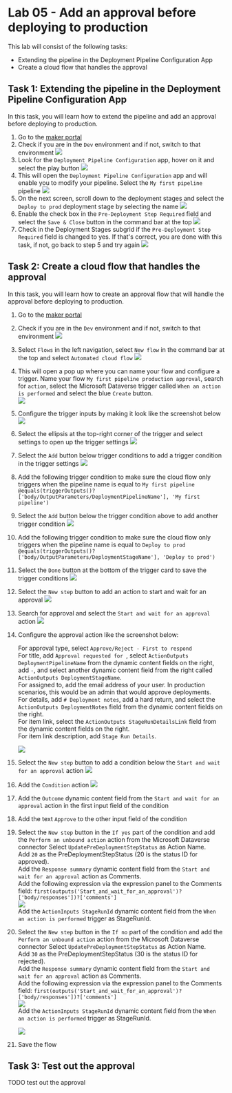 # Lab 05 - Add an approval before deploying to production

This lab will consist of the following tasks:

* Extending the pipeline in the Deployment Pipeline Configuration App
* Create a cloud flow that handles the approval

## Task 1: Extending the pipeline in the Deployment Pipeline Configuration App

In this task, you will learn how to extend the pipeline and add an approval before deploying to production.

1. Go to the [maker portal](https://make.powerapps.com)
1. Check if you are in the `Dev` environment and if not, switch to that environment
    ![](./assets/check-environment-dev.png)
1. Look for the `Deployment Pipeline Configuration` app, hover on it and select the play button
    ![](./assets/extend-pipeline-open-deployment-pipeline-configuration-app.png)
1. This will open the `Deployment Pipeline Configuration` app and will enable you to modify your pipeline. Select the `My first pipeline` pipeline
    ![](./assets/extend-pipeline-select-pipeline.png)
1. On the next screen, scroll down to the deployment stages and select the `Deploy to prod` deployment stage by selecting the name
    ![](./assets/extend-pipeline-select-deploy-to-prod-stage.png)
1. Enable the check box in the `Pre-Deployment Step Required` field and select the `Save & Close` button in the command bar at the top
    ![](./assets/extend-pipeline-enable-pre-deployment-step.png)
1. Check in the Deployment Stages subgrid if the `Pre-Deployment Step Required` field is changed to yes. If that's correct, you are done with this task, if not, go back to step 5 and try again 
    ![](./assets/extend-pipeline-enable-pre-deployment-step-saved.png)

## Task 2: Create a cloud flow that handles the approval

In this task, you will learn how to create an approval flow that will handle the approval before deploying to production.

1. Go to the [maker portal](https://make.powerapps.com)
1. Check if you are in the `Dev` environment and if not, switch to that environment
    ![](./assets/check-environment-dev.png)
1. Select `Flows` in the left navigation, select `New flow` in the command bar at the top and select `Automated cloud flow` 
    ![](./assets/extend-pipeline-create-automated-cloud-flow.png)
1. This will open a pop up where you can name your flow and configure a trigger. Name your flow `My first pipeline production approval`, search for `action`, select the Microsoft Dataverse trigger called `When an action is performed` and select the blue `Create` button.  
    ![](./assets/extend-pipeline-cloud-flow-trigger.png)
1. Configure the trigger inputs by making it look like the screenshot below
    ![](./assets/extend-pipeline-cloud-flow-trigger-inputs.png)
1. Select the ellipsis at the top-right corner of the trigger and select settings to open up the trigger settings
    ![](./assets/extend-pipeline-cloud-flow-trigger-open-settings.png)
1. Select the `Add` button below trigger conditions to add a trigger condition in the trigger settings
    ![](./assets/extend-pipeline-cloud-flow-trigger-settings-add-condition.png)
1. Add the following trigger condition to make sure the cloud flow only triggers when the pipeline name is equal to `My first pipeline`
    `@equals(triggerOutputs()?['body/OutputParameters/DeploymentPipelineName'], 'My first pipeline')`
1. Select the `Add` button below the trigger condition above to add another trigger condition
    ![](./assets/extend-pipeline-cloud-flow-trigger-settings-add-another-condition.png)
1. Add the following trigger condition to make sure the cloud flow only triggers when the pipeline name is equal to `Deploy to prod`
    `@equals(triggerOutputs()?['body/OutputParameters/DeploymentStageName'], 'Deploy to prod')`
1. Select the `Done` button at the bottom of the trigger card to save the trigger conditions
    ![](./assets/extend-pipeline-cloud-flow-trigger-settings-save-condition.png)
1. Select the `New step` button to add an action to start and wait for an approval
    ![](./assets/extend-pipeline-cloud-flow-add-action.png)
1. Search for approval and select the `Start and wait for an approval` action
    ![](./assets/extend-pipeline-cloud-flow-add-approval.png)
1. Configure the approval action like the screenshot below:  
      
    For approval type, select `Approve/Reject - First to respond`  
    For title, add `Approval requested for `, select `ActionOutputs DeploymentPipelineName` from the dynamic content fields on the right, add ` - `, and select another dynamic content field from the right called `ActionOutputs DeploymentStageName`.  
    For assigned to, add the email address of your user. In production scenarios, this would be an admin that would approve deployments.  
    For details, add `# Deployment notes`, add a hard return, and select the `ActionOutputs DeploymentNotes` field from the dynamic content fields on the right.  
    For item link, select the `ActionOutputs StageRunDetailsLink` field from the dynamic content fields on the right.  
    For item link description, add `Stage Run Details`.  
      
    ![](./assets/extend-pipeline-cloud-flow-configure-approval.png)
1. Select the `New step` button to add a condition below the `Start and wait for an approval` action
    ![](./assets/extend-pipeline-cloud-flow-new-step-after-start-approval.png)
1. Add the `Condition` action
    ![](./assets/extend-pipeline-cloud-flow-add-condition.png)
1. Add the `Outcome` dynamic content field from the `Start and wait for an approval` action in the first input field of the condition
1. Add the text `Approve` to the other input field of the condition
1. Select the `New step` button in the `If yes` part of the condition and add the `Perform an unbound action` action from the Microsoft Dataverse connector
    Select `UpdatePreDeploymentStepStatus` as Action Name.  
    Add `20` as the PreDeploymentStepStatus (20 is the status ID for approved).  
    Add the `Response summary` dynamic content field from the `Start and wait for an approval` action as Comments.  
    Add the following expression via the expression panel to the Comments field: `first(outputs('Start_and_wait_for_an_approval')?['body/responses'])?['comments']`  
    ![](./assets/extend-pipeline-cloud-flow-unbound-action1-expression.png)      
    Add the `ActionInputs StageRunId` dynamic content field from the `When an action is performed` trigger as StageRunId.  
1. Select the `New step` button in the `If no` part of the condition and add the `Perform an unbound action` action from the Microsoft Dataverse connector
    Select `UpdatePreDeploymentStepStatus` as Action Name.  
    Add `30` as the PreDeploymentStepStatus (30 is the status ID for rejected).  
    Add the `Response summary` dynamic content field from the `Start and wait for an approval` action as Comments.  
    Add the following expression via the expression panel to the Comments field: `first(outputs('Start_and_wait_for_an_approval')?['body/responses'])?['comments']`  
    ![](./assets/extend-pipeline-cloud-flow-unbound-action2-expression.png)  
    Add the `ActionInputs StageRunId` dynamic content field from the `When an action is performed` trigger as StageRunId.  
      
    ![](./assets/extend-pipeline-cloud-flow-unbound-actions.png)
1. Save the flow

## Task 3: Test out the approval

TODO test out the approval
